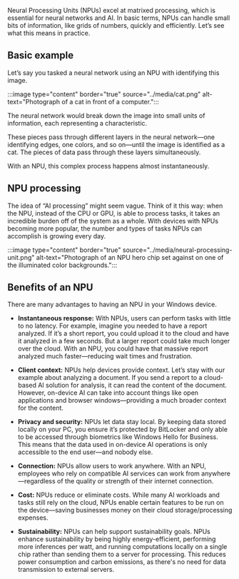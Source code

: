 Neural Processing Units (NPUs) excel at matrixed processing, which is essential for neural networks and AI. In basic terms, NPUs can handle small bits of information, like grids of numbers, quickly and efficiently. Let’s see what this means in practice.

## Basic example

Let’s say you tasked a neural network using an NPU with identifying this image.

:::image type="content" border="true" source="../media/cat.png" alt-text="Photograph of a cat in front of a computer.":::

The neural network would break down the image into small units of information, each representing a characteristic.

These pieces pass through different layers in the neural network—one identifying edges, one colors, and so on—until the image is identified as a cat. The pieces of data pass through these layers simultaneously.

With an NPU, this complex process happens almost instantaneously.

## NPU processing

The idea of “AI processing” might seem vague. Think of it this way: when the NPU, instead of the CPU or GPU, is able to process tasks, it takes an incredible burden off of the system as a whole. With devices with NPUs becoming more popular, the number and types of tasks NPUs can accomplish is growing every day.

:::image type="content" border="true" source="../media/neural-processing-unit.png" alt-text="Photograph of an NPU hero chip set against on one of the illuminated color backgrounds.":::

## Benefits of an NPU

There are many advantages to having an NPU in your Windows device.

- **Instantaneous response:** With NPUs, users can perform tasks with little to no latency. For example, imagine you needed to have a report analyzed. If it’s a short report, you could upload it to the cloud and have it analyzed in a few seconds. But a larger report could take much longer over the cloud. With an NPU, you could have that massive report analyzed much faster—reducing wait times and frustration.

- **Client context:** NPUs help devices provide context. Let’s stay with our example about analyzing a document. If you send a report to a cloud-based AI solution for analysis, it can read the content of the document. However, on-device AI can take into account things like open applications and browser windows—providing a much broader context for the content.

- **Privacy and security:** NPUs let data stay local. By keeping data stored locally on your PC, you ensure it’s protected by BitLocker and only able to be accessed through biometrics like Windows Hello for Business. This means that the data used in on-device AI operations is only accessible to the end user—and nobody else.

- **Connection:** NPUs allow users to work anywhere. With an NPU, employees who rely on compatible AI services can work from anywhere—regardless of the quality or strength of their internet connection.

- **Cost:** NPUs reduce or eliminate costs. While many AI workloads and tasks still rely on the cloud, NPUs enable certain features to be run on the device—saving businesses money on their cloud storage/processing expenses.

- **Sustainability:** NPUs can help support sustainability goals. NPUs enhance sustainability by being highly energy-efficient, performing more inferences per watt, and running computations locally on a single chip rather than sending them to a server for processing. This reduces power consumption and carbon emissions, as there's no need for data transmission to external servers.
